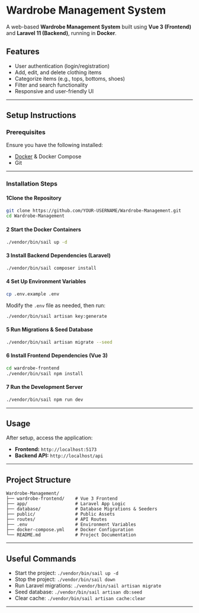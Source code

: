 # Wardrobe Management System

A web-based **Wardrobe Management System** built using **Vue 3 (Frontend)** and **Laravel 11 (Backend)**, running in **Docker**.

##  Features

- User authentication (login/registration)
- Add, edit, and delete clothing items
- Categorize items (e.g., tops, bottoms, shoes)
- Filter and search functionality
- Responsive and user-friendly UI

---

##  Setup Instructions

###  Prerequisites
Ensure you have the following installed:

- [Docker](https://www.docker.com/) & Docker Compose
- Git

---

###  Installation Steps

#### 1Clone the Repository
```sh
git clone https://github.com/YOUR-USERNAME/Wardrobe-Management.git
cd Wardrobe-Management
```

#### 2️ Start the Docker Containers
```sh
./vendor/bin/sail up -d
```

#### 3️ Install Backend Dependencies (Laravel)
```sh
./vendor/bin/sail composer install
```

#### 4️ Set Up Environment Variables
```sh
cp .env.example .env
```
Modify the `.env` file as needed, then run:
```sh
./vendor/bin/sail artisan key:generate
```

#### 5️ Run Migrations & Seed Database
```sh
./vendor/bin/sail artisan migrate --seed
```

#### 6️ Install Frontend Dependencies (Vue 3)
```sh
cd wardrobe-frontend
./vendor/bin/sail npm install
```

#### 7️ Run the Development Server
```sh
./vendor/bin/sail npm run dev
```

---

##  Usage
After setup, access the application:

- **Frontend:** `http://localhost:5173`
- **Backend API:** `http://localhost/api`

---

##  Project Structure
```
Wardrobe-Management/
├── wardrobe-frontend/    # Vue 3 Frontend
├── app/                  # Laravel App Logic
├── database/             # Database Migrations & Seeders
├── public/               # Public Assets
├── routes/               # API Routes
├── .env                  # Environment Variables
├── docker-compose.yml    # Docker Configuration
└── README.md             # Project Documentation
```

---

##  Useful Commands

- Start the project: `./vendor/bin/sail up -d`
- Stop the project: `./vendor/bin/sail down`
- Run Laravel migrations: `./vendor/bin/sail artisan migrate`
- Seed database: `./vendor/bin/sail artisan db:seed`
- Clear cache: `./vendor/bin/sail artisan cache:clear`

---


